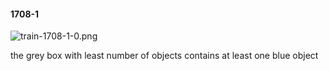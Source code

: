 #### 1708-1
![train-1708-1-0.png](https://github.com/lil-lab/nlvr/raw/master/nlvr/train/images/39/train-1708-1-0.png "train-1708-1-0.png")

the grey box with least number of objects contains at least one blue object